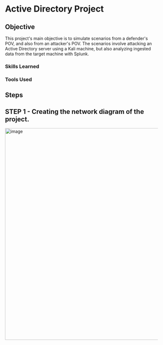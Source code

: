 # Active Directory Project
## Objective

This project's main objective is to simulate scenarios from a defender's POV, and also from an attacker's POV. The scenarios involve attacking an Active Directory server using a Kali machine, but also analyzing ingested data from the target machine with Splunk.
### Skills Learned


### Tools Used


## Steps


## STEP 1 - Creating the network diagram of the project.
<img width="699" alt="image" src="https://github.com/carageadenis1806/Active-Directory-Project/assets/75758209/7506b5cd-9ae9-46b6-bbf4-3ea249ce8708">






